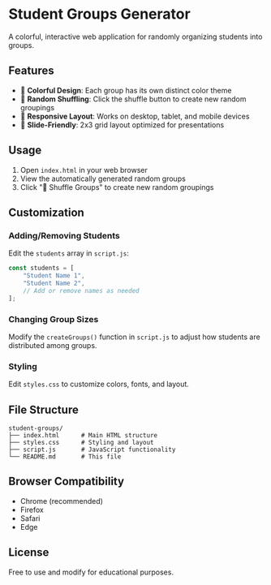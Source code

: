 # Student Groups Generator

A colorful, interactive web application for randomly organizing students into groups.

## Features

- 🎨 **Colorful Design**: Each group has its own distinct color theme
- 🔀 **Random Shuffling**: Click the shuffle button to create new random groupings
- 📱 **Responsive Layout**: Works on desktop, tablet, and mobile devices
- 🎯 **Slide-Friendly**: 2x3 grid layout optimized for presentations

## Usage

1. Open `index.html` in your web browser
2. View the automatically generated random groups
3. Click "🔀 Shuffle Groups" to create new random groupings

## Customization

### Adding/Removing Students
Edit the `students` array in `script.js`:
```javascript
const students = [
    "Student Name 1",
    "Student Name 2",
    // Add or remove names as needed
];
```

### Changing Group Sizes
Modify the `createGroups()` function in `script.js` to adjust how students are distributed among groups.

### Styling
Edit `styles.css` to customize colors, fonts, and layout.

## File Structure
```
student-groups/
├── index.html      # Main HTML structure
├── styles.css      # Styling and layout
├── script.js       # JavaScript functionality
└── README.md       # This file
```

## Browser Compatibility
- Chrome (recommended)
- Firefox
- Safari
- Edge

## License
Free to use and modify for educational purposes.